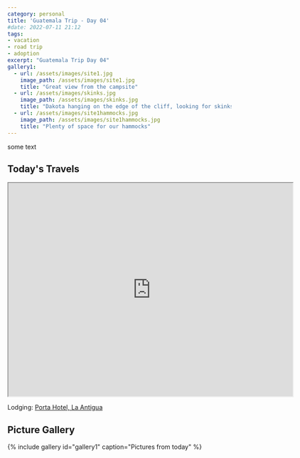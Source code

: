 ```yaml
---
category: personal
title: 'Guatemala Trip - Day 04'
#date: 2022-07-11 21:12
tags:
- vacation
- road trip
- adoption
excerpt: "Guatemala Trip Day 04"
gallery1:
  - url: /assets/images/site1.jpg
    image_path: /assets/images/site1.jpg
    title: "Great view from the campsite"
  - url: /assets/images/skinks.jpg
    image_path: /assets/images/skinks.jpg
    title: "Dakota hanging on the edge of the cliff, looking for skinks"
  - url: /assets/images/site1hammocks.jpg
    image_path: /assets/images/site1hammocks.jpg
    title: "Plenty of space for our hammocks"
---
```


some text

## Today's Travels

<iframe src="https://www.google.com/maps/d/u/0/embed?mid=1evp_HknWFGxbpxU8rxH8T-2bp-jIHUU&ehbc=2E312F" width="640" height="480"></iframe>

Lodging: [Porta Hotel, La Antigua](https://www.portahotelantigua.com/)

## Picture Gallery

{% include gallery id="gallery1" caption="Pictures from today" %}
